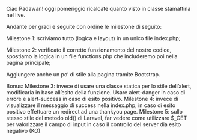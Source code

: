 Ciao Padawan! oggi pomeriggio ricalcate quanto visto in classe stamattina nel live.

Andante per gradi  e seguite con ordine le milestone di seguito:

Milestone 1: scriviamo tutto (logica e layout) in un unico file index.php;

Milestone 2: verificato il corretto funzionamento del nostro codice, spostiamo la logica in un file functions.php che includeremo poi nella pagina principale;

Aggiungere anche un po’ di stile alla pagina tramite Bootstrap.

Bonus:
Milestone 3: invece di usare una classe statica per lo stile dell’alert, modificarla in base all’esito della funzione. Usare alert-danger in caso di errore e alert-success in caso di esito positivo.
Milestone 4: invece di visualizzare il messaggio di success nella index.php, in caso di esito positivo effettuare un redirect ad una thankyou page.
Milestone 5: sullo stesso stile del metodo old() di Laravel, far vedere come utilizzare $_GET per valorizzare il campo di input in caso il controllo del server dia esito negativo (KO)